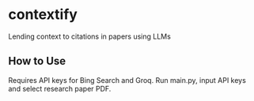 # contextify
 Lending context to citations in papers using LLMs

 ## How to Use

 Requires API keys for Bing Search and Groq.
 Run main.py, input API keys and select research paper PDF.
